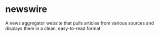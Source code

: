 # newswire
A news aggregator website that pulls articles from various sources and displays them in a clean, easy-to-read format
